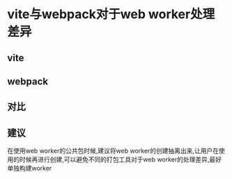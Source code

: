 # vite与webpack对于web worker处理差异

## vite

## webpack

## 对比

## 建议
在使用web worker的公共包时候,建议将web worker的创建抽离出来,让用户在使用的时候再进行创建,可以避免不同的打包工具对于web worker的处理差异,最好单独构建worker